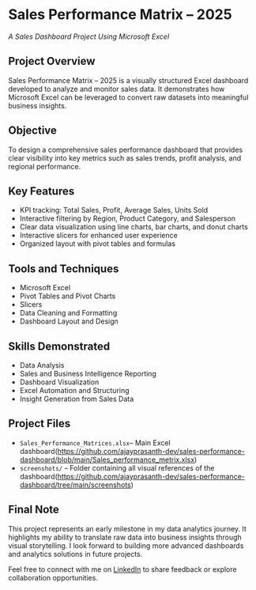 # Sales Performance Matrix – 2025  
*A Sales Dashboard Project Using Microsoft Excel*

## Project Overview  
Sales Performance Matrix – 2025 is a visually structured Excel dashboard developed to analyze and monitor sales data. It demonstrates how Microsoft Excel can be leveraged to convert raw datasets into meaningful business insights.

## Objective  
To design a comprehensive sales performance dashboard that provides clear visibility into key metrics such as sales trends, profit analysis, and regional performance.

## Key Features  
- KPI tracking: Total Sales, Profit, Average Sales, Units Sold  
- Interactive filtering by Region, Product Category, and Salesperson  
- Clear data visualization using line charts, bar charts, and donut charts  
- Interactive slicers for enhanced user experience  
- Organized layout with pivot tables and formulas

## Tools and Techniques  
- Microsoft Excel  
- Pivot Tables and Pivot Charts  
- Slicers  
- Data Cleaning and Formatting  
- Dashboard Layout and Design

## Skills Demonstrated  
- Data Analysis  
- Sales and Business Intelligence Reporting  
- Dashboard Visualization  
- Excel Automation and Structuring  
- Insight Generation from Sales Data

## Project Files  
- `Sales_Performance_Matrices.xlsx`– Main Excel dashboard(https://github.com/ajayprasanth-dev/sales-performance-dashboard/blob/main/Sales_performance_metrix.xlsx)
- `screenshots/` – Folder containing all visual references of the dashboard(https://github.com/ajayprasanth-dev/sales-performance-dashboard/tree/main/screenshots)

## Final Note  
This project represents an early milestone in my data analytics journey. It highlights my ability to translate raw data into business insights through visual storytelling. I look forward to building more advanced dashboards and analytics solutions in future projects.

Feel free to connect with me on [LinkedIn](https://www.linkedin.com/in/ajayprasanth1) to share feedback or explore collaboration opportunities.
